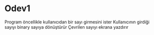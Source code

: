 # Odev1
Program öncellikle kullanıcıdan bir sayı girmesini ister
Kullanıcının girdiği sayıyı binary sayıya dönüştürür
Çevrilen sayıyı ekrana yazdırır